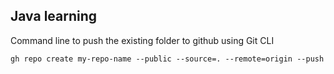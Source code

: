 ## Java learning
Command line to push the existing folder to github using Git CLI
```git
gh repo create my-repo-name --public --source=. --remote=origin --push
```

